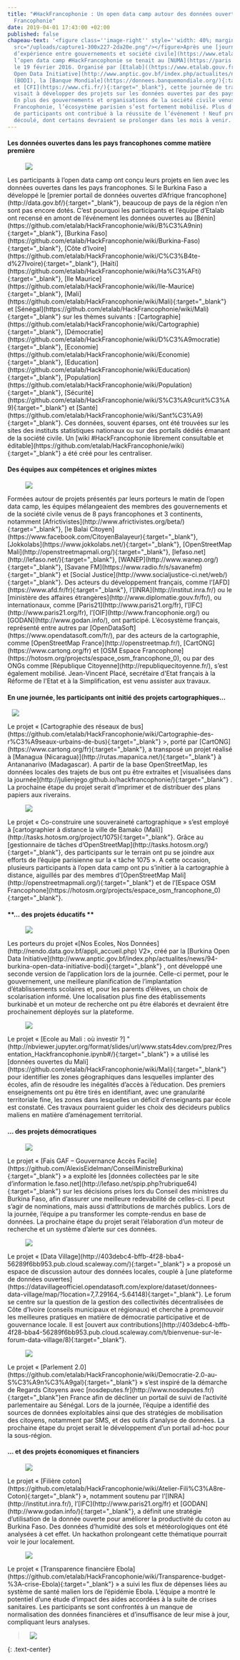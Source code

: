 ```yaml
---
title: "#HackFrancophonie : Un open data camp autour des données ouvertes dans la
  Francophonie"
date: 2019-04-01 17:43:00 +02:00
published: false
chapeau-text: '<figure class=''image-right'' style=''width: 40%; margin-left: 10px;''><img
  src="/uploads/capture1-300x227-2da20e.png"/></figure>Après une [journée de partage
  d’expérience entre gouvernements et société civile](https://www.etalab.gouv.fr/hackfrancophonie-jour-1-ateliers-sur-louverture-des-donnees-entre-gouvernements-francophones){:target="_blank"},
  l’open data camp #HackFrancophonie se tenait au [NUMA](https://paris.numa.co/){:target="_blank"}
  le 19 février 2016. Organisé par [Etalab]((https://www.etalab.gouv.fr/){:target="_blank"}),[Burkina
  Open Data Initiative](http://www.anptic.gov.bf/index.php/actualites/news/94-burkina-open-data-initiative-bodi){:target="_blank"}
  (BODI), la [Banque Mondiale](https://donnees.banquemondiale.org/){:target="_blank"}
  et [CFI](https://www.cfi.fr/){:target="_blank"}, cette journée de travail collaboratif
  visait à développer des projets sur les données ouvertes par des pays francophones.
  En plus des gouvernements et organisations de la société civile venus de toute la
  Francophonie, l’écosystème parisien s’est fortement mobilisé. Plus d’une centaine
  de participants ont contribué à la réussite de l’événement ! Neuf projets en ont
  découlé, dont certains devraient se prolonger dans les mois à venir.'
---
```


#### Les données ouvertes dans les pays francophones comme matière première

<figure class='image-left' style='width: 50%; margin-right: 10px;'><img src="/uploads/hackfrancophonie.jpg"/></figure>Les participants à l’open data camp ont conçu leurs projets en lien avec les données ouvertes dans les pays francophones. Si le Burkina Faso a développé le [premier portail de données ouvertes d’Afrique francophone](http://data.gov.bf/){:target="_blank"}, beaucoup de pays de la région n’en sont pas encore dotés. C’est pourquoi les participants et l’équipe d’Etalab ont recensé en amont de l’événement les données ouvertes au [Bénin](https://github.com/etalab/HackFrancophonie/wiki/B%C3%A9nin){:target="_blank"}, [Burkina Faso](https://github.com/etalab/HackFrancophonie/wiki/Burkina-Faso){:target="_blank"}, [Côte d’Ivoire](https://github.com/etalab/HackFrancophonie/wiki/C%C3%B4te-d%27Ivoire){:target="_blank"}, [Haïti](https://github.com/etalab/HackFrancophonie/wiki/Ha%C3%AFti){:target="_blank"}, [Ile Maurice](https://github.com/etalab/HackFrancophonie/wiki/Ile-Maurice){:target="_blank"}, [Mali](https://github.com/etalab/HackFrancophonie/wiki/Mali){:target="_blank"} et [Sénégal](https://github.com/etalab/HackFrancophonie/wiki/Mali){:target="_blank"} sur les thèmes suivants : [Cartographie](https://github.com/etalab/HackFrancophonie/wiki/Cartographie){:target="_blank"}, [Démocratie](https://github.com/etalab/HackFrancophonie/wiki/D%C3%A9mocratie){:target="_blank"}, [Economie](https://github.com/etalab/HackFrancophonie/wiki/Economie){:target="_blank"}, [Education](https://github.com/etalab/HackFrancophonie/wiki/Education){:target="_blank"}, [Population](https://github.com/etalab/HackFrancophonie/wiki/Population){:target="_blank"}, [Sécurité](https://github.com/etalab/HackFrancophonie/wiki/S%C3%A9curit%C3%A9){:target="_blank"} et [Santé](https://github.com/etalab/HackFrancophonie/wiki/Sant%C3%A9){:target="_blank"}. Ces données, souvent éparses, ont été trouvées sur les sites des instituts statistiques nationaux ou sur des portails dédiés émanant de la société civile. Un [wiki #HackFrancophonie librement consultable et éditable](https://github.com/etalab/HackFrancophonie/wiki){:target="_blank"} a été créé pour les centraliser.

#### Des équipes aux compétences et origines mixtes

<figure class='image-left' style='width: 50%; margin-right: 10px;'><img src="/uploads/groupe.png"/></figure>Formées autour de projets présentés par leurs porteurs le matin de l’open data camp, les équipes mélangeaient des membres des gouvernements et de la société civile venus de 8 pays francophones et 3 continents, notamment [Africtivistes](http://www.africtivistes.org/beta/){:target="_blank"}, [le Balai Citoyen](https://www.facebook.com/CitoyenBalayeur){:target="_blank"}, [Jokkolabs](https://www.jokkolabs.net/){:target="_blank"}, [OpenStreetMap Mali](http://openstreetmapmali.org/){:target="_blank"}, [lefaso.net](http://lefaso.net/){:target="_blank"}, [WANEP](http://www.wanep.org/){:target="_blank"}, [Savane FM](https://www.radio.fr/s/savanefm){:target="_blank"}  et [Social Justice](http://www.socialjustice-ci.net/web/){:target="_blank"}. Des acteurs du développement français, comme l’[AFD](https://www.afd.fr/fr){:target="_blank"}, l’[INRA](http://institut.inra.fr/) ou le [ministère des affaires étrangères](http://www.diplomatie.gouv.fr/fr/), ou internationaux, comme [Paris21](http://www.paris21.org/fr), l’[IFC](http://www.paris21.org/fr), l’[OIF](http://www.francophonie.org/) ou [GODAN](http://www.godan.info/), ont participé. L’écosystème français, représenté entre autres par [OpenDataSoft](https://www.opendatasoft.com/fr/), par des acteurs de la cartographie, comme [OpenStreetMap France](http://openstreetmap.fr/), [CartONG](https://www.cartong.org/fr) et [OSM Espace Francophone](https://hotosm.org/projects/espace_osm_francophone_0), ou par des ONGs comme [République Citoyenne](http://republiquecitoyenne.fr/), s’est également mobilisé. Jean-Vincent Placé, secrétaire d'Etat français à la Réforme de l'Etat et à la Simplification, est venu assister aux travaux.

#### **En une journée, les participants ont initié des projets cartographiques…**

<figure class='image-right' style='width: 50%; margin-left: 10px;'><img src="/uploads/2016-02-23-16_46_58-Mozilla-Firefox-150x150.png"/></figure>Le projet « [Cartographie des réseaux de bus](https://github.com/etalab/HackFrancophonie/wiki/Cartographie-des-r%C3%A9seaux-urbains-de-bus){:target="_blank"} >, porté par [CartONG](https://www.cartong.org/fr){:target="_blank"}, a transposé un projet réalisé à [Managua (Nicaragua)](http://rutas.mapanica.net/){:target="_blank"}  à Antananarivo (Madagascar). A partir de la base OpenStreetMap, les données locales des trajets de bus ont pu être extraites et [visualisées dans la journée](http://julienjego.github.io/hackfrancophonie/){:target="_blank"} . La prochaine étape du projet serait d’imprimer et de distribuer des plans papiers aux riverains.

<figure class='image-left' style='width: 50%; margin-right: 10px;'><img src="/uploads/sans-titre-fdeca2.png"/></figure>Le projet « Co-construire une souveraineté cartographique » s’est employé à [cartographier à distance la ville de Bamako (Mali)](http://tasks.hotosm.org/project/1075){:target="_blank"}. Grâce au [gestionnaire de tâches d’OpenStreetMap](http://tasks.hotosm.org/){:target="_blank"}, des participants sur le terrain ont pu se joindre aux efforts de l’équipe parisienne sur la « tâche 1075 ». A cette occasion, plusieurs participants à l’open data camp ont pu s’initier à la cartographie à distance, aiguillés par des membres d’[OpenStreetMap Mali](http://openstreetmapmali.org/){:target="_blank"}  et de l’[Espace OSM Francophone](https://hotosm.org/projects/espace_osm_francophone_0){:target="_blank"}.

#### \*\*… des projets éducatifs \*\*

<figure class='image-left' style='width: 50%; margin-right: 10px;'><img src="/uploads/NEND.png"/></figure>Les porteurs du projet «[Nos Ecoles, Nos Données](http://nendo.data.gov.bf/appli_accueil.php) V2», créé par la [Burkina Open Data Initiative](http://www.anptic.gov.bf/index.php/actualites/news/94-burkina-open-data-initiative-bodi){:target="_blank"} , ont développé une seconde version de l’application lors de la journée. Celle-ci permet, pour le gouvernement, une meilleure planification de l’implantation d’établissements scolaires et, pour les parents d’élèves, un choix de scolarisation informé. Une localisation plus fine des établissements burkinabè et un moteur de recherche ont pu être élaborés et devraient être prochainement déployés sur la plateforme.

<figure class='image-left' style='width: 50%; margin-right: 10px;'><img src="/uploads/Mali.png"/></figure>Le projet « [Ecole au Mali : où investir ?] "(http://nbviewer.jupyter.org/format/slides/url/www.stats4dev.com/prez/Presentation_Hackfrancophonie.ipynb#/){:target="_blank"} »  a utilisé les [données ouvertes du Mali](https://github.com/etalab/HackFrancophonie/wiki/Mali){:target="_blank"}  pour identifier les zones géographiques dans lesquelles implanter des écoles, afin de résoudre les inégalités d’accès à l’éducation. Des premiers enseignements ont pu être tirés en identifiant, avec une granularité territoriale fine, les zones dans lesquelles un déficit d’enseignants par école est constaté. Ces travaux pourraient guider les choix des décideurs publics maliens en matière d’aménagement territorial.

#### **… des projets démocratiques**

<figure class='image-left' style='width: 50%; margin-right: 10px;'><img src="/uploads/GAF.png"/></figure>Le projet « [Fais GAF – Gouvernance Accès Facile](https://github.com/AlexisEidelman/ConseilMinistreBurkina){:target="_blank"} » a exploité les [données collectées par le site d’information le.faso.net](http://lefaso.net/spip.php?rubrique64){:target="_blank"}  sur les décisions prises lors du Conseil des ministres du Burkina Faso, afin d’assurer une meilleure redevabilité de celles-ci. Il peut s’agir de nominations, mais aussi d’attributions de marchés publics. Lors de la journée, l’équipe a pu transformer les compte-rendus en base de données. La prochaine étape du projet serait l’élaboration d’un moteur de recherche et un système d’alerte sur ces données.

<figure class='image-left' style='width: 50%; margin-right: 10px;'><img src="/uploads/Data%20village.png"/></figure>Le projet « [Data Village](http://403debc4-bffb-4f28-bba4-56289f6bb953.pub.cloud.scaleway.com/){:target="_blank"} » a proposé un espace de discussion autour des données locales, couplé à [une plateforme de données ouvertes](https://datavillageofficiel.opendatasoft.com/explore/dataset/donnees-data-village/map/?location=7,7.29164,-5.64148){:target="_blank"}. Le forum se centre sur la question de la gestion des collectivités décentralisées de Côte d’Ivoire (conseils municipaux et régionaux) et cherche à promouvoir les meilleures pratiques en matière de démocratie participative et de gouvernance locale. Il est [ouvert aux contributions](http://403debc4-bffb-4f28-bba4-56289f6bb953.pub.cloud.scaleway.com/t/bienvenue-sur-le-forum-data-village/8){:target="_blank"}.

<figure class='image-left' style='width: 50%; margin-right: 10px;'><img src="/uploads/Parlement2.0.png"/></figure>Le projet « [Parlement 2.0](https://github.com/etalab/HackFrancophonie/wiki/Democratie-2.0-au-S%C3%A9n%C3%A9gal){:target="_blank"} » s’est inspiré de la démarche de Regards Citoyens avec [nosdeputes.fr](http://www.nosdeputes.fr/){:target="_blank"}en France afin de décliner un portail de suivi de l’activité parlementaire au Sénégal. Lors de la journée, l’équipe a identifié des sources de données exploitables ainsi que des stratégies de mobilisation des citoyens, notamment par SMS, et des outils d’analyse de données. La prochaine étape du projet serait le développement d’un portail ad-hoc pour la sous-région.

#### **… et des projets économiques et financiers**

<figure class='image-left' style='width: 50%; margin-right: 10px;'><img src="/uploads/Fili%C3%A8re%20coton.png"/></figure>Le projet « [Filière coton](https://github.com/etalab/HackFrancophonie/wiki/Atelier-Fili%C3%A8re-Coton){:target="_blank"} », notamment soutenu par l’[INRA](http://institut.inra.fr/), l’[IFC](http://www.paris21.org/fr) et [GODAN](http://www.godan.info/){:target="_blank"}, a définit une stratégie d’utilisation de la donnée ouverte pour améliorer la productivité du coton au Burkina Faso. Des données d’humidité des sols et météorologiques ont été analysées à cet effet. Un hackathon prolongeant cette thématique pourrait voir le jour localement.

<figure class='image-left' style='width: 50%; margin-right: 10px;'><img src="/uploads/Ebola.png"/></figure>Le projet « [Transparence financière Ebola](https://github.com/etalab/HackFrancophonie/wiki/Transparence-budget-%3A-crise-Ebola){:target="_blank"} » a suivi les flux de dépenses liées au système de santé malien lors de l’épidémie Ebola. L’équipe a montré le potentiel d’une étude d’impact des aides accordées à la suite de crises sanitaires. Les participants se sont confrontés à un manque de normalisation des données financières et d’insuffisance de leur mise à jour, compliquant leurs analyses.


> <figure class='image-center' style='width: 100%; margin-right: 10px; margin-left: 10px;'><img src="/uploads/ST.png"/>
</figure>
{: .text-center}